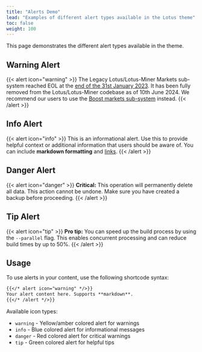 ```yaml
---
title: "Alerts Demo"
lead: "Examples of different alert types available in the Lotus theme"
toc: false
weight: 100
---
```


This page demonstrates the different alert types available in the theme.

## Warning Alert

{{< alert icon="warning" >}}
The Legacy Lotus/Lotus-Miner Markets sub-system reached EOL at the [end of the 31st January 2023](https://github.com/filecoin-project/lotus/releases/tag/v1.18.0). It has been fully removed from the Lotus/Lotus-Miner codebase as of 10th June 2024. We recommend our users to use the [Boost markets sub-system](https://github.com/filecoin-project/boost) instead.
{{< /alert >}}

## Info Alert

{{< alert icon="info" >}}
This is an informational alert. Use this to provide helpful context or additional information that users should be aware of. You can include **markdown formatting** and [links](https://example.com).
{{< /alert >}}

## Danger Alert

{{< alert icon="danger" >}}
**Critical:** This operation will permanently delete all data. This action cannot be undone. Make sure you have created a backup before proceeding.
{{< /alert >}}

## Tip Alert

{{< alert icon="tip" >}}
**Pro tip:** You can speed up the build process by using the `--parallel` flag. This enables concurrent processing and can reduce build times by up to 50%.
{{< /alert >}}

## Usage

To use alerts in your content, use the following shortcode syntax:

```markdown
{{</* alert icon="warning" */>}}
Your alert content here. Supports **markdown**.
{{</* /alert */>}}
```

Available icon types:
- `warning` - Yellow/amber colored alert for warnings
- `info` - Blue colored alert for informational messages
- `danger` - Red colored alert for critical warnings
- `tip` - Green colored alert for helpful tips
